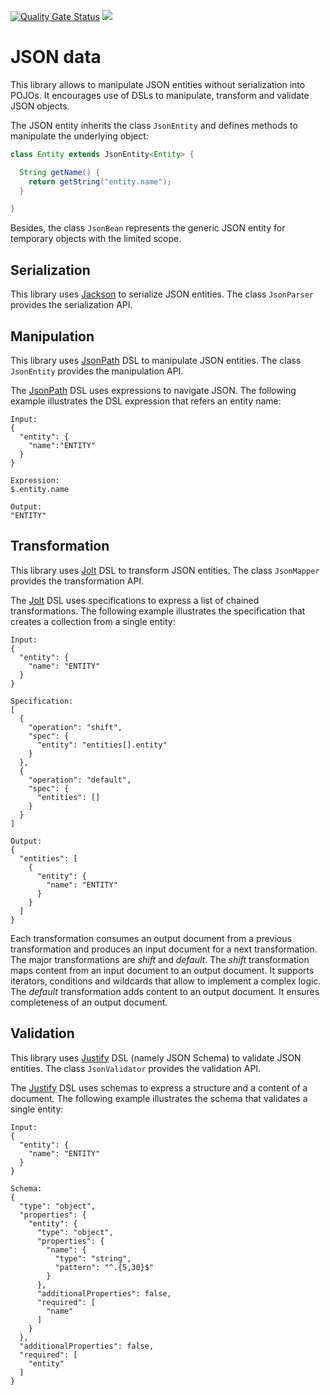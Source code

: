 [![Quality Gate Status](https://sonarcloud.io/api/project_badges/measure?project=hrytsenko_json-data&metric=alert_status)](https://sonarcloud.io/dashboard?id=hrytsenko_json-data)
[![](https://jitpack.io/v/hrytsenko/json-data.svg)](https://jitpack.io/#hrytsenko/json-data)

# JSON data

This library allows to manipulate JSON entities without serialization into POJOs.
It encourages use of DSLs to manipulate, transform and validate JSON objects.

The JSON entity inherits the class `JsonEntity` and defines methods to manipulate the underlying object:

```java
class Entity extends JsonEntity<Entity> {

  String getName() {
    return getString("entity.name");
  }

}
```

Besides, the class `JsonBean` represents the generic JSON entity for temporary objects with the limited scope.

## Serialization

This library uses [Jackson] to serialize JSON entities.
The class `JsonParser` provides the serialization API.

## Manipulation

This library uses [JsonPath] DSL to manipulate JSON entities.
The class `JsonEntity` provides the manipulation API.

The [JsonPath] DSL uses expressions to navigate JSON.
The following example illustrates the DSL expression that refers an entity name:

```
Input:
{
  "entity": {
    "name":"ENTITY"
  }
}
 
Expression:
$.entity.name
 
Output:
"ENTITY"
```

## Transformation

This library uses [Jolt] DSL to transform JSON entities.
The class `JsonMapper` provides the transformation API.

The [Jolt] DSL uses specifications to express a list of chained transformations.
The following example illustrates the specification that creates a collection from a single entity:

```
Input:
{
  "entity": {
    "name": "ENTITY"
  }
}
 
Specification:
[
  {
    "operation": "shift",
    "spec": {
      "entity": "entities[].entity"
    }
  },
  {
    "operation": "default",
    "spec": {
      "entities": []
    }
  }
]
 
Output:
{
  "entities": [
    {
      "entity": {
        "name": "ENTITY"
      }
    }
  ]
}
```

Each transformation consumes an output document from a previous transformation and produces an input document for a next transformation.
The major transformations are _shift_ and _default_.
The _shift_ transformation maps content from an input document to an output document.
It supports iterators, conditions and wildcards that allow to implement a complex logic.
The _default_ transformation adds content to an output document.
It ensures completeness of an output document.

## Validation

This library uses [Justify] DSL (namely JSON Schema) to validate JSON entities.
The class `JsonValidator` provides the validation API.

The [Justify] DSL uses schemas to express a structure and a content of a document.
The following example illustrates the schema that validates a single entity:

```
Input:
{
  "entity": {
    "name": "ENTITY"
  }
}
 
Schema:
{
  "type": "object",
  "properties": {
    "entity": {
      "type": "object",
      "properties": {
        "name": {
          "type": "string",
          "pattern": "^.{5,30}$"
        }
      },
      "additionalProperties": false,
      "required": [
        "name"
      ]
    }
  },
  "additionalProperties": false,
  "required": [
    "entity"
  ]
}
```

[Jackson]: https://github.com/FasterXML/jackson-databind
[JsonPath]: https://github.com/json-path/JsonPath
[Jolt]: https://github.com/bazaarvoice/jolt
[Justify]: https://github.com/leadpony/justify
